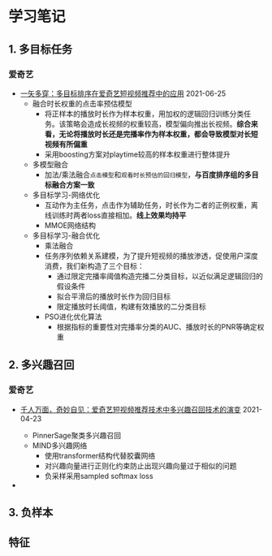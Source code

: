 # 学习笔记

## 1. 多目标任务

### 爱奇艺

+ [一矢多穿：多目标排序在爱奇艺短视频推荐中的应用](https://mp.weixin.qq.com/s/JOQdyQDCFStWXdxTckUa5Q) 2021-06-25
	+ 融合时长权重的点击率预估模型
		+ 将正样本的播放时长作为样本权重，用加权的逻辑回归训练分类任务。该策略会造成长视频的权重较高，模型偏向推出长视频。**综合来看，无论将播放时长还是完播率作为样本权重，都会导致模型对长短视频有所偏重**
		+ 采用boosting方案对playtime较高的样本权重进行整体提升
	+ 多模型融合
		+ 加法/乘法融合`点击模型`和`观看时长预估的回归模型`，**与百度排序组的多目标融合方案一致**
	+ 多目标学习-网络优化
		+ 互动作为主任务，点击作为辅助任务，时长作为二者的正例权重，离线训练时两者loss直接相加。**线上效果均持平**
		+ MMOE网络结构
	+ 多目标学习-融合优化
		+ 乘法融合
		+ 任务序列依赖关系建模，为了提升短视频的播放渗透，促使用户深度消费，我们新构造了三个目标：
			+ 通过限定完播率阈值构造完播二分类目标，以近似满足逻辑回归的假设条件
			+ 拟合平滑后的播放时长作为回归目标
			+ 限定播放时长阈值，构建有效播放的二分类目标
		+ PSO进化优化算法
			+ 根据指标的重要性对完播率分类的AUC、播放时长的PNR等确定权重

## 2. 多兴趣召回

### 爱奇艺
+ [千人万面，奇妙自见：爱奇艺短视频推荐技术中多兴趣召回技术的演变](https://mp.weixin.qq.com/s/T2G8L820haEbvXgryvEWHg) 2021-04-23
	+ PinnerSage聚类多兴趣召回
	+ MIND多兴趣网络
		+ 使用transformer结构代替胶囊网络
		+ 对兴趣向量进行正则化约束防止出现兴趣向量过于相似的问题
		+ 负采样采用sampled softmax loss

+ 

## 3. 负样本


## 特征